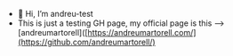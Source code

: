 - 👋 Hi, I’m andreu-test
- This is just a testing GH page, my official page is this --> [andreumartorell]([https://andreumartorell.com/](https://github.com/andreumartorell/)

<!---
andreu-test/andreu-test is a ✨ special ✨ repository because its `README.md` (this file) appears on your GitHub profile.
You can click the Preview link to take a look at your changes.
--->

